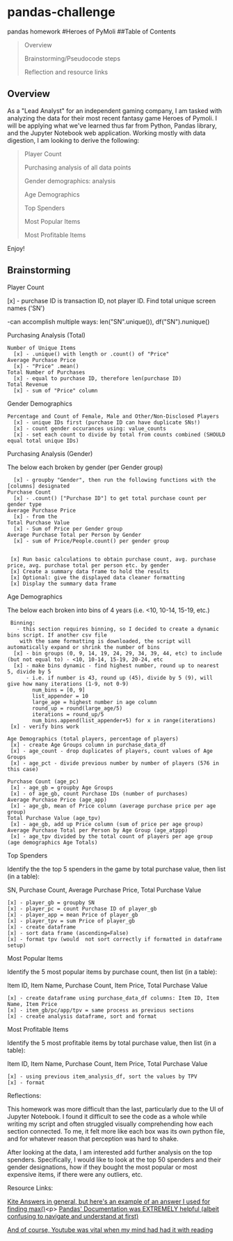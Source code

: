 # pandas-challenge
pandas homework
#Heroes of PyMoli
##Table of Contents
 > Overview<p>
 > Brainstorming/Pseudocode steps<p>
 > Reflection and resource links<p>

## Overview
As a "Lead Analyst" for an independent gaming company, I am tasked with analyzing the data for their most recent fantasy game Heroes of Pymoli. I will be applying what we've learned thus far from Python, Pandas library, and the Jupyter Notebook web application. Working mostly with data digestion, I am looking to derive the following: 
 > Player Count<p>
 > Purchasing analysis of all data points<p>
 > Gender demographics: analysis<p>
 > Age Demographics<p>
 > Top Spenders<p>
 > Most Popular Items<p>
 > Most Profitable Items<p><p>

Enjoy!<p><p>

## Brainstorming
Player Count<p><p>
  [x] - purchase ID is transaction ID, not player ID. Find total unique screen names ('SN')<p><p>
     -can accomplish multiple ways: len("SN".unique()), df("SN").nunique()<p><p>
  
Purchasing Analysis (Total)<p><p>

    Number of Unique Items
      [x] - .unique() with length or .count() of "Price"
    Average Purchase Price
      [x] - "Price" .mean()
    Total Number of Purchases
      [x] - equal to purchase ID, therefore len(purchase ID)
    Total Revenue
      [x] - sum of "Price" column


Gender Demographics<p><p>

    Percentage and Count of Female, Male and Other/Non-Disclosed Players
      [x] - unique IDs first (purchase ID can have duplicate SNs!)
      [x] - count gender occurances using: value_counts
      [x] - set each count to divide by total from counts combined (SHOULD equal total unique IDs)
      

Purchasing Analysis (Gender)<p><p>

  The below each broken by gender (per Gender group)<p>

      [x] - groupby "Gender", then run the following functions with the [columns] designated
    Purchase Count
      [x] - .count() ["Purchase ID"] to get total purchase count per gender type
    Average Purchase Price
      [x] - from the 
    Total Purchase Value
      [x] - Sum of Price per Gender group
    Average Purchase Total per Person by Gender
      [x] - sum of Price/People.count() per gender group

 
     [x] Run basic calculations to obtain purchase count, avg. purchase price, avg. purchase total per person etc. by gender
     [x] Create a summary data frame to hold the results
     [x] Optional: give the displayed data cleaner formatting
     [x] Display the summary data frame

Age Demographics<p><p>

  The below each broken into bins of 4 years (i.e. <10, 10-14, 15-19, etc.)<p>
     
     Binning:
       - this section requires binning, so I decided to create a dynamic bins script. If another csv file 
        with the same formatting is downloaded, the script will automatically expand or shrink the number of bins
      [x] - bin groups (0, 9, 14, 19, 24, 29, 34, 39, 44, etc) to include (but not equal to) - <10, 10-14, 15-19, 20-24, etc
      [x] - make bins dynamic - find highest number, round up to nearest 5, divide by 5
          - i.e. if number is 43, round up (45), divide by 5 (9), will give how many iterations (1-9, not 0-9)
            num_bins = [0, 9]
            list_appender = 10
            large_age = highest number in age column
            round_up = round(large_age/5)
            iterations = round_up/5
            num_bins.append(list_appender+5) for x in range(iterations)
     [x] - verify bins work
     
    Age Demographics (total players, percentage of players)
     [x] - create Age Groups column in purchase_data_df
     [x] - age_count - drop duplicates of players, count values of Age Groups
     [x] - age_pct - divide previous number by number of players (576 in this case)
    
    Purchase Count (age_pc)
     [x] - age_gb = groupby Age Groups
     [x] - of age_gb, count Purchase IDs (number of purchases)
    Average Purchase Price (age_app)
     [x] - age_gb, mean of Price column (average purchase price per age group)
    Total Purchase Value (age_tpv)
     [x] - age_gb, add up Price column (sum of price per age group)
    Average Purchase Total per Person by Age Group (age_atppp)
     [x] - age_tpv divided by the total count of players per age group (age demographics Age Totals)

Top Spenders

  Identify the the top 5 spenders in the game by total purchase value, then list (in a table):<p>
    SN, Purchase Count, Average Purchase Price, Total Purchase Value<p>

    [x] - player_gb = groupby SN
    [x] - player_pc = count Purchase ID of player_gb
    [x] - player_app = mean Price of player_gb
    [x] - player_tpv = sum Price of player_gb
    [x] - create dataframe
    [x] - sort data frame (ascending=False)
    [x] - format tpv (would  not sort correctly if formatted in dataframe setup)


Most Popular Items

  Identify the 5 most popular items by purchase count, then list (in a table):<p>
   Item ID, Item Name, Purchase Count, Item Price, Total Purchase Value<p>

    [x] - create dataframe using purchase_data_df columns: Item ID, Item Name, Item Price
    [x] - item_gb/pc/app/tpv = same process as previous sections
    [x] - create analysis dataframe, sort and format

Most Profitable Items<p><p>

  Identify the 5 most profitable items by total purchase value, then list (in a table):<p>
    Item ID, Item Name, Purchase Count, Item Price, Total Purchase Value<p>

    [x] - using previous item_analysis_df, sort the values by TPV
    [x] - format


Reflections:<p><p>

This homework was more difficult than the last, particularly due to the UI of Jupyter Notebook. I found it difficult to see the code as a whole while writing my script and often struggled visually comprehending how each section connected. To me, it felt more like each box was its own python file, and for whatever reason that perception was hard to shake. <p><p>

After looking at the data, I am interested add further analysis on the top spenders. Specifically, I would like to look at the top 50 spenders and their gender designations, how if they bought the most popular or most expensive items, if there were any outliers, etc.<p><p>

Resource Links:<p>
[Kite Answers in general, but here's an example of an answer I used for finding max()](https://www.kite.com/python/answers/how-to-find-the-max-value-of-a-pandas-dataframe-column-in-python#:~:text=max()%20to%20find%20the,from%20the%20previous%20result%20column%20.)<p>
[Pandas' Documentation was EXTREMELY helpful (albeit confusing to navigate and understand at first)](https://pandas.pydata.org/pandas-docs/stable/reference/frame.html)<p>
[And of course, Youtube was vital when my mind had had it with reading](https://www.youtube.com/watch?v=W5wo3KIUuw4)<p>

